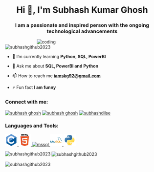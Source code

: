 <h1 align="center">Hi 👋, I'm Subhash Kumar Ghosh</h1>
<h3 align="center">I am a passionate and inspired person with the ongoing technological advancements</h3>

<img align="right" alt="coding" width="400" src ="https://media.giphy.com/media/u2pmTWUi0MXjyrMaVj/giphy.gif">

<p align="left"> <img src="https://komarev.com/ghpvc/?username=subhashgithub2023&label=Profile%20views&color=0e75b6&style=flat" alt="subhashgithub2023" /> </p>

- 🌱 I’m currently learning **Python, SQL, PowerBI**

- 💬 Ask me about **SQL, PowerBI and Python**

- 📫 How to reach me **iamskg92@gmail.com**

- ⚡ Fun fact **I am funny**

<h3 align="left">Connect with me:</h3>
<p align="left">
<a href="https://linkedin.com/in/subhash ghosh" target="blank"><img align="center" src="https://raw.githubusercontent.com/rahuldkjain/github-profile-readme-generator/master/src/images/icons/Social/linked-in-alt.svg" alt="subhash ghosh" height="30" width="40" /></a>
<a href="https://fb.com/subhash ghosh" target="blank"><img align="center" src="https://raw.githubusercontent.com/rahuldkjain/github-profile-readme-generator/master/src/images/icons/Social/facebook.svg" alt="subhash ghosh" height="30" width="40" /></a>
<a href="https://instagram.com/subhashdilse" target="blank"><img align="center" src="https://raw.githubusercontent.com/rahuldkjain/github-profile-readme-generator/master/src/images/icons/Social/instagram.svg" alt="subhashdilse" height="30" width="40" /></a>
</p>

<h3 align="left">Languages and Tools:</h3>
<p align="left"> <a href="https://www.cprogramming.com/" target="_blank" rel="noreferrer"> <img src="https://raw.githubusercontent.com/devicons/devicon/master/icons/c/c-original.svg" alt="c" width="40" height="40"/> </a> <a href="https://www.w3.org/html/" target="_blank" rel="noreferrer"> <img src="https://raw.githubusercontent.com/devicons/devicon/master/icons/html5/html5-original-wordmark.svg" alt="html5" width="40" height="40"/> </a> <a href="https://www.microsoft.com/en-us/sql-server" target="_blank" rel="noreferrer"> <img src="https://www.svgrepo.com/show/303229/microsoft-sql-server-logo.svg" alt="mssql" width="40" height="40"/> </a> <a href="https://www.mysql.com/" target="_blank" rel="noreferrer"> <img src="https://raw.githubusercontent.com/devicons/devicon/master/icons/mysql/mysql-original-wordmark.svg" alt="mysql" width="40" height="40"/> </a> <a href="https://www.python.org" target="_blank" rel="noreferrer"> <img src="https://raw.githubusercontent.com/devicons/devicon/master/icons/python/python-original.svg" alt="python" width="40" height="40"/> </a> </p>

<p><img align="left" src="https://github-readme-stats.vercel.app/api/top-langs?username=subhashgithub2023&show_icons=true&locale=en&layout=compact" alt="subhashgithub2023" /></p>

<p>&nbsp;<img align="center" src="https://github-readme-stats.vercel.app/api?username=subhashgithub2023&show_icons=true&locale=en" alt="subhashgithub2023" /></p>

<p><img align="center" src="https://github-readme-streak-stats.herokuapp.com/?user=subhashgithub2023&" alt="subhashgithub2023" /></p>
